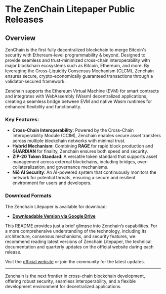# The ZenChain Litepaper Public Releases


## Overview

ZenChain is the first fully decentralized blockchain to merge Bitcoin's security with Ethereum-level programmability & beyond. Designed to provide seamless and trust-minimized cross-chain interoperability with major blockchain ecosystems such as Bitcoin, Ethereum, and more. By leveraging the Cross-Liquidity Consensus Mechanism (CLCM), Zenchain ensures secure, crypto-economically guaranteed transactions through a validator-secured framework.

Zenchain supports the Ethereum Virtual Machine (EVM) for smart contracts and integrates with WebAssembly (Wasm) decentralized applications, creating a seamless bridge between EVM and native Wasm runtimes for enhanced flexibility and functionality.

### Key Features:
- **Cross-Chain Interoperability**: Powered by the Cross-Chain Interoperability Module (CCIM), Zenchain enables secure asset transfers across multiple blockchain networks with minimal trust.
- **Hybrid Mechanism**: Combining **RAGE** for rapid block production and **GUARDIAN** for finality, Zenchain ensures both speed and security.
- **ZIP-20 Token Standard**: A versatile token standard that supports asset management across external blockchains, including bridges, over-collateralization, and governance mechanisms.
- **Niō AI Security**: An AI-powered system that continuously monitors the network for potential threats, ensuring a secure and resilient environment for users and developers.

### Download Formats

The Zenchain Litepaper is available for download:

- **[Downloadable Version via Google Drive](https://drive.google.com/file/d/18e242pCEhTeS_l2X7FfVOhZ2XiaOwQw4/view?usp=sharing)**  

This README provides just a brief glimpse into Zenchain’s capabilities. For a more comprehensive understanding of the technology, including its architecture, consensus mechanisms, and security features, we recommend reading latest versions of Zenchain Litepaper, the technical documentation and quarterly updates on the official website during each release.

Visit the [official website](https://www.zenchain.io) or join the community for the latest updates.

---

Zenchain is the next frontier in cross-chain blockchain development, offering robust security, seamless interoperability, and a flexible development environment for decentralized applications.

